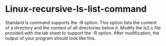 # Linux-recursive-ls-list-command
Standard ls command supports the -R option. This option lists the content of a directory and the content of all directories below it. Modify the ls2.c file provided with the lab sheet to support the -R option. After modification, the output of your program should look like this.

